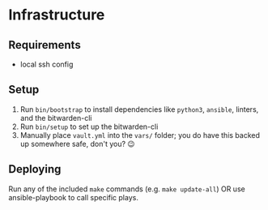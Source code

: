 # Infrastructure

## Requirements

- local ssh config

## Setup

1. Run `bin/bootstrap` to install dependencies like `python3`, `ansible`, linters, and the bitwarden-cli
1. Run `bin/setup` to set up the bitwarden-cli
1. Manually place `vault.yml` into the `vars/` folder; you do have this backed up somewhere safe, don't you? 😉️

## Deploying

Run any of the included `make` commands (e.g. `make update-all`) OR use ansible-playbook to call specific plays.
